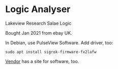 # Logic Analyser

Lakeview Research Salae Logic

Bought Jan 2021 from ebay UK.

In Debian, use PulseView Software. Add driver, too:

```
sudo apt install sigrok-firmware-fx2lafw
```

[Vendor](https://sigrok.org/wiki/PulseView) has a site for software, too.


